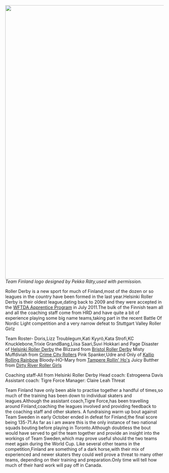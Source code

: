 <html><body><a href="http://www.scottishrollerderbyblog.com/2011/10/plugin-team_finland_roller_derby_logo-1_150x150_p1.jpg"><img src="http://www.scottishrollerderbyblog.com/2011/10/plugin-team_finland_roller_derby_logo-1_150x150_p1.jpg" alt="" title="plugin-team_finland_roller_derby_logo-1_150x150_p1" width="614" height="868" class="aligncenter size-full wp-image-339"></a>
<em>Team Finland logo designed by Pekka Räty,used with permission.</em>

Roller Derby is a new sport for much of Finland,most of the dozen or so leagues in the country have been formed in the last year.Helsinki Roller Derby is their oldest league,dating back to 2009 and they were accepted in the <a href="http://wftda.com/leagues/apprentice">WFTDA Apprentice Program</a> in July 2011.The bulk of the Finnish team all and all the coaching staff come from HRD and have quite a bit of experience playing some big name teams,taking part in the recent Battle Of Nordic Light competition and a very narrow defeat to Stuttgart Valley Roller Girlz

Team Roster-
Doris,Lizz Troublegum,Kati Kyyrö,Kata Strofi,KC Knucklebone,Trixie GrandBang,Liisa Saari,Suvi Hokkari and Page Disaster of <a href="http://www.helsinkirollerderby.com/">Helsinki Roller Derby</a>
the Blizzard from <a href="http://www.bristolrollerderby.com/">Bristol Roller Derby</a>
Misty Muffdiviah from <a href="http://www.crimecityrollers.com/">Crime City Rollers</a>
Pink Spanker,Udre and Only of <a href="http://rollingrainbow.com/">Kallio Rolling Rainbow</a>
Bloody-HO-Mary from <a href="http://tampererollinhos.blogspot.com/">Tampere Rollin' Ho's</a>
Juicy Butther from <a href="http://www.facebook.com/pages/Dirty-River-Roller-Grrrls-Turku-Roller-Derby/169394263110448?sk=info">Dirty River Roller Girls</a>

Coaching staff-All from Helsinki Roller Derby
Head coach: Estrogeena Davis
Assistant coach: Tigre Force
Manager: Claire Leah Threat

Team Finland have only been able to practise together a handful of times,so much of the training has been down to individual skaters and leagues.Although the assistant coach,Tigre Force,has been travelling around Finland,coaching the leagues involved and providing feedback to the coaching staff and other skaters.
A fundraising warm up bout against Team Sweden in early October ended in defeat for Finland,the final score being 135-71.As far as i am aware this is the only instance of two national squads bouting before playing in Toronto.Although doubtless the bout would have served to gel the team together and provide an insight into the workings of Team Sweden,which may prove useful should the two teams meet again during the World Cup.
Like several other teams in the competition,Finland are something of a dark horse,with their mix of experienced and newer skaters they could well prove a threat to many other teams, depending on their training and preparation.Only time will tell how much of their hard work will pay off in Canada.
</body></html>
